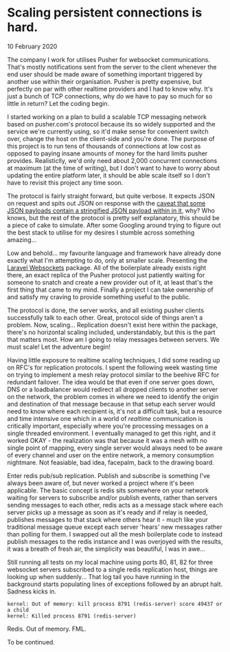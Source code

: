 # Scaling persistent connections is hard.

10 February 2020

The company I work for utilises Pusher for websocket communications. That's mostly notifications sent from the server to the client whenever the end user should be made aware of something important triggered by another use within their organisation. Pusher is pretty expensive, but perfectly on par with other realtime providers and I had to know why. It's just a bunch of TCP connections, why do we have to pay so much for so little in return? Let the coding begin.

I started working on a plan to build a scalable TCP messaging network based on pusher.com's protocol because its so widely supported and the service we're currently using, so it'd make sense for convenient switch over, change the host on the client-side and you're done. The purpose of this project is to run tens of thousands of connections at low cost as opposed to paying insane amounts of money for the hard limits pusher provides. Realisticlly, we'd only need about 2,000 concurrent connections at maximum (at the time of writing), but I don't want to have to worry about updating the entire platform later, it should be able scale itself so I don't have to revisit this project any time soon.

The protocol is fairly straight forward, but quite verbose. It expects JSON on request and spits out JSON on response with the [caveat that some JSON payloads contain a stringified JSON payload within in it](https://pusher.com/docs/channels/library_auth_reference/pusher-websockets-protocol#example-json), why? Who knows, but the rest of the protocol is pretty self explanatory, this should be a piece of cake to simulate. After some Googling around trying to figure out the best stack to utilise for my desires I stumble across something amazing...

Low and behold... my favourite language and framework have already done exactly what I'm attempting to do, only at smaller scale. Presenting the [Laravel Websockets](https://github.com/beyondcode/laravel-websockets) package. All of the boilerplate already exists right there, an exact replica of the Pusher protocol just patiently waiting for someone to snatch and create a new provider out of it, at least that's the first thing that came to my mind. Finally a project I can take ownership of and satisfy my craving to provide something useful to the public.

The protocol is done, the server works, and all existing pusher clients successfully talk to each other. Great, protocol side of things aren't a problem. Now, scaling... Replication doesn't exist here within the package, there's no horizontal scaling included, understandably, but this is the part that matters most. How am I going to relay messages between servers. We must scale! Let the adventure begin!

Having little exposure to realtime scaling techniques, I did some reading up on RFC's for replication protocols. I spent the following week wasting time on trying to implement a mesh relay protocol similar to the beehive RFC for redundant failover. The idea would be that even if one server goes down, DNS or a loadbalancer would redirect all dropped clients to another server on the network, the problem comes in where we need to identify the origin and destination of that message because in that setup each server would need to know where each recipient is, it's not a difficult task, but a resource and time intensive one which in a world of *realtime* communication is critically important, especially where you're processing messages on a single threaded environment. I eventually managed to get this right, and it worked OKAY - the realization was that because it was a mesh with no single point of mapping, every single server would always need to be aware of every channel and user on the entire network, a memory consumption nightmare. Not feasiable, bad idea, facepalm, back to the drawing board.

Enter redis pub/sub replication. Publish and subscribe is something I've always been aware of, but never worked a project where it's been applicable. The basic concept is redis sits somewhere on your network waiting for servers to subscribe and/or publish events, rather than servers sending messages to each other, redis acts as a message stack where each server picks up a message as soon as it's ready and if relay is needed, publishes messages to that stack where others hear it - much like your traditional message queue except each server 'hears' new messages rather than polling for them. I swapped out all the mesh boilerplate code to instead publish messages to the redis instance and I was overjoyed with the results, it was a breath of fresh air, the simplicity was beautiful, I was in awe...

Still running all tests on my local machine using ports 80, 81, 82 for three websocket servers subscribed to a single redis replication host, things are looking up when suddenly... That log tail you have running in the background starts populating lines of exceptions followed by an abrupt halt. Sadness kicks in.

```
kernel: Out of memory: kill process 8791 (redis-server) score 49437 or a child
kernel: Killed process 8791 (redis-server)
```

Redis. Out of memory. FML.

To be continued.
